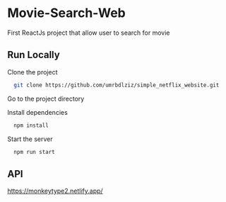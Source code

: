 # Movie-Search-Web

First ReactJs project that allow user to search for movie 

## Run Locally

Clone the project

```bash
  git clone https://github.com/umrbdlziz/simple_netflix_website.git
```

Go to the project directory


Install dependencies

```bash
  npm install
```

Start the server

```bash
  npm run start
```


## API

https://monkeytype2.netlify.app/
